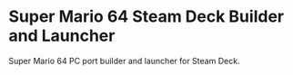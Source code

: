 # Super Mario 64 Steam Deck Builder and Launcher
Super Mario 64 PC port builder and launcher for Steam Deck.
